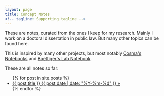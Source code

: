 ```yaml
---
layout: page
title: Concept Notes
<!-- tagline: Supporting tagline -->
---
```


These are notes, curated from the ones I keep for my research. Mainly I work on a doctoral dissertation in public law. But many other topics can be found here.

This is inspired by many other projects, but most notably [Cosma's Notebooks](http://vserver1.cscs.lsa.umich.edu/~crshalizi/notebooks/) and [Boettiger's Lab Notebook](http://www.carlboettiger.info/2012/09/28/Welcome-to-my-lab-notebook.html).

These are all notes so far:

<ul class="posts">
  {% for post in site.posts %}
    <li><a href="{{ BASE_PATH }}{{ post.url }}">{{ post.title }} <span>{{ post.date | date: "%Y-%m-%d" }}</span> &raquo; </a></li>
  {% endfor %}
</ul>

